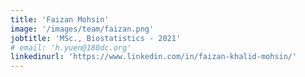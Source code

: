 ```yaml
---
title: 'Faizan Mohsin'
image: '/images/team/faizan.png'
jobtitle: 'MSc., Biostatistics - 2021'
# email: 'h.yuen@180dc.org'
linkedinurl: 'https://www.linkedin.com/in/faizan-khalid-mohsin/'
---
```


